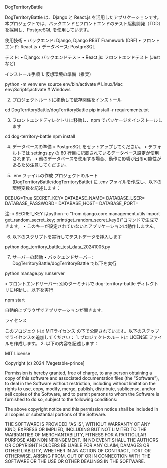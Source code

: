 DogTerritoryBattle

DogTerritoryBattle は、Django と React.js を活用したアプリケーションです。本プロジェクトでは、バックエンドとフロントエンドのテスト駆動開発（TDD）を採用し、PostgreSQL を使用しています。

使用技術
	•	バックエンド: Django, Django REST Framework (DRF)
	•	フロントエンド: React.js
	•	データベース: PostgreSQL

テスト:
	•	Django: バックエンドテスト
	•	React.js: フロントエンドテスト (Jest など)

インストール手順
	1.	仮想環境の準備（推奨）

  python -m venv env
  source env/bin/activate  # Linux/Mac
  env\Scripts\activate     # Windows
  
  2.	プロジェクトルートに移動して依存関係をインストール
  
  cd DogTerritoryBattle/dogTerritoryBattle
  pip install -r requirements.txt

  3.	フロントエンドディレクトリに移動し、npm でパッケージをインストールします
  
  cd dog-territory-battle
  npm install

  4.	データベースの準備
  •	PostgreSQL をセットアップしてください。
  •	デフォルトでは settings.py の 80 行目に記載されているデータベース設定が使用されます。
  •	他のデータベースを使用する場合、動作に影響が出る可能性があるため注意してください。

  5.	.env ファイルの作成
  プロジェクトのルート (DogTerritoryBattle/dogTerritoryBattle) に .env ファイルを作成し、以下の環境変数を記述します：
  
  DEBUG=True
  SECRET_KEY=<Your-Secret-Key>
  DATABASE_NAME=<Your-Database-Name>
  DATABASE_USER=<Your-Database-User>
  DATABASE_PASSWORD=<Your-Database-Password>
  DATABASE_HOST=<Your-Database-Host>
  DATABASE_PORT=<Your-Database-Port>

  注:
  	•	SECRET_KEY はpython -c "from django.core.management.utils import get_random_secret_key; print(get_random_secret_key())"コマンドで生成できます。
  	•	このキーが設定されていないとアプリケーションは動作しません。

  6.	以下のスクリプトを実行してテストデータを挿入します
  
  python dog_territory_battle_test_data_20241005.py


  7.	サーバーの起動
  •	バックエンドサーバー:
  DogTerritoryBattle/dogTerritoryBattle で以下を実行

  python manage.py runserver


  •	フロントエンドサーバー:
  別のターミナルで dog-territory-battle ディレクトリに移動し、以下を実行

  npm start


  自動的にブラウザでアプリケーションが開きます。

ライセンス

このプロジェクトは MITライセンス の下で公開されています。以下のステップでライセンスを追加してください：
	1.	プロジェクトのルートに LICENSE ファイルを作成します。
	2.	以下の内容を記述します：

MIT License

Copyright (c) 2024 [Vegetable-prince]

Permission is hereby granted, free of charge, to any person obtaining a copy
of this software and associated documentation files (the "Software"), to deal
in the Software without restriction, including without limitation the rights
to use, copy, modify, merge, publish, distribute, sublicense, and/or sell
copies of the Software, and to permit persons to whom the Software is
furnished to do so, subject to the following conditions:

The above copyright notice and this permission notice shall be included in all
copies or substantial portions of the Software.

THE SOFTWARE IS PROVIDED "AS IS", WITHOUT WARRANTY OF ANY KIND, EXPRESS OR
IMPLIED, INCLUDING BUT NOT LIMITED TO THE WARRANTIES OF MERCHANTABILITY,
FITNESS FOR A PARTICULAR PURPOSE AND NONINFRINGEMENT. IN NO EVENT SHALL THE
AUTHORS OR COPYRIGHT HOLDERS BE LIABLE FOR ANY CLAIM, DAMAGES OR OTHER
LIABILITY, WHETHER IN AN ACTION OF CONTRACT, TORT OR OTHERWISE, ARISING FROM,
OUT OF OR IN CONNECTION WITH THE SOFTWARE OR THE USE OR OTHER DEALINGS IN THE
SOFTWARE.
